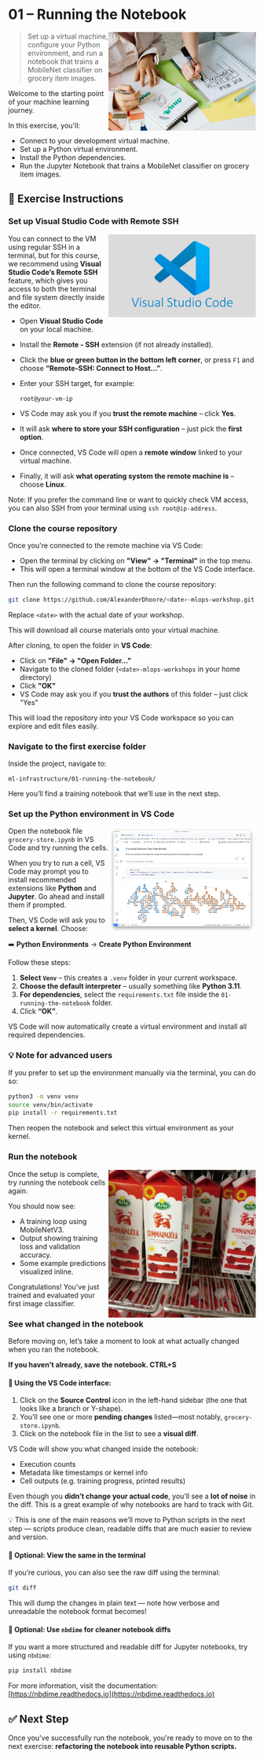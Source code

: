 
# 01 – Running the Notebook

<img src="../../media/jupyter-notebooks-exploration-analogy-paper.jpg" style="width: 300px" align="right">

> Set up a virtual machine, configure your Python environment, and run a notebook that trains a MobileNet classifier on grocery item images.

Welcome to the starting point of your machine learning journey.

In this exercise, you'll:

* Connect to your development virtual machine.
* Set up a Python virtual environment.
* Install the Python dependencies.
* Run the Jupyter Notebook that trains a MobileNet classifier on grocery item images.

## 🚀 Exercise Instructions

### Set up Visual Studio Code with Remote SSH

<img src="../../media/vscode-logo-name.jpg" style="width: 300px" align="right">

You can connect to the VM using regular SSH in a terminal, but for this course, we recommend using **Visual Studio Code’s Remote SSH** feature, which gives you access to both the terminal and file system directly inside the editor.

* Open **Visual Studio Code** on your local machine.
* Install the **Remote - SSH** extension (if not already installed).
* Click the **blue or green button in the bottom left corner**, or press `F1` and choose **“Remote-SSH: Connect to Host…”**.
* Enter your SSH target, for example:

  ```
  root@your-vm-ip
  ```

* VS Code may ask you if you **trust the remote machine** – click **Yes**.
* It will ask **where to store your SSH configuration** – just pick the **first option**.
* Once connected, VS Code will open a **remote window** linked to your virtual machine.
* Finally, it will ask **what operating system the remote machine is** – choose **Linux**.

Note: If you prefer the command line or want to quickly check VM access, you can also SSH from your terminal using `ssh root@ip-address`.

### Clone the course repository

Once you're connected to the remote machine via VS Code:

* Open the terminal by clicking on **"View" → "Terminal"** in the top menu.
* This will open a terminal window at the bottom of the VS Code interface.

Then run the following command to clone the course repository:

```bash
git clone https://github.com/AlexanderDhoore/<date>-mlops-workshop.git
```

Replace `<date>` with the actual date of your workshop.

This will download all course materials onto your virtual machine.

After cloning, to open the folder in **VS Code**:

* Click on **"File" → "Open Folder..."**
* Navigate to the cloned folder (`<date>-mlops-workshops` in your home directory)
* Click **"OK"**
* VS Code may ask you if you **trust the authors** of this folder – just click "Yes"

This will load the repository into your VS Code workspace so you can explore and edit files easily.

### Navigate to the first exercise folder

Inside the project, navigate to:

```
ml-infrastructure/01-running-the-notebook/
```

Here you’ll find a training notebook that we’ll use in the next step.

### Set up the Python environment in VS Code

<img src="../../media/vscode-notebook-demo.png" style="width: 300px" align="right">

Open the notebook file `grocery-store.ipynb` in VS Code and try running the cells.

When you try to run a cell, VS Code may prompt you to install recommended extensions like **Python** and **Jupyter**. Go ahead and install them if prompted.

Then, VS Code will ask you to **select a kernel**. Choose:

➡️ **Python Environments** → **Create Python Environment**

Follow these steps:

1. **Select `Venv`** – this creates a `.venv` folder in your current workspace.
2. **Choose the default interpreter** – usually something like **Python 3.11**.
3. **For dependencies**, select the `requirements.txt` file inside the `01-running-the-notebook` folder.
4. Click **“OK”**.

VS Code will now automatically create a virtual environment and install all required dependencies.

### 💡 Note for advanced users

If you prefer to set up the environment manually via the terminal, you can do so:

```bash
python3 -m venv venv
source venv/bin/activate
pip install -r requirements.txt
```

Then reopen the notebook and select this virtual environment as your kernel.

### Run the notebook

<img src="../../media/grocery-store-milk.jpg" style="width: 300px" align="right">

Once the setup is complete, try running the notebook cells again.

You should now see:

* A training loop using MobileNetV3.
* Output showing training loss and validation accuracy.
* Some example predictions visualized inline.

Congratulations! You've just trained and evaluated your first image classifier.

### See what changed in the notebook

Before moving on, let’s take a moment to look at what actually changed when you ran the notebook.

**If you haven't already, save the notebook. CTRL+S**

#### 🧭 Using the VS Code interface:

1. Click on the **Source Control** icon in the left-hand sidebar (the one that looks like a branch or Y-shape).
2. You’ll see one or more **pending changes** listed—most notably, `grocery-store.ipynb`.
3. Click on the notebook file in the list to see a **visual diff**.

VS Code will show you what changed inside the notebook:

* Execution counts
* Metadata like timestamps or kernel info
* Cell outputs (e.g. training progress, printed results)

Even though you **didn’t change your actual code**, you’ll see a **lot of noise** in the diff. This is a great example of why notebooks are hard to track with Git.

💡 This is one of the main reasons we’ll move to Python scripts in the next step — scripts produce clean, readable diffs that are much easier to review and version.

#### 🧠 Optional: View the same in the terminal

If you’re curious, you can also see the raw diff using the terminal:

```bash
git diff
```

This will dump the changes in plain text — note how verbose and unreadable the notebook format becomes!

#### 🧠 Optional: Use `nbdime` for cleaner notebook diffs

If you want a more structured and readable diff for Jupyter notebooks, try using `nbdime`:

```bash
pip install nbdime
```

For more information, visit the documentation: [https://nbdime.readthedocs.io](https://nbdime.readthedocs.io)

## ✅ Next Step

Once you've successfully run the notebook, you're ready to move on to the next exercise: **refactoring the notebook into reusable Python scripts.**
